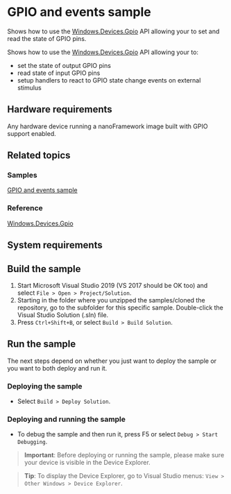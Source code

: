 # GPIO and events sample

Shows how to use the [Windows.Devices.Gpio](http://docs.nanoframework.net/api/Windows.Devices.Gpio.html) API allowing your to set and read the state of GPIO pins.

Shows how to use the [Windows.Devices.Gpio]() API allowing your to:

- set the state of output GPIO pins 
- read state of input GPIO pins
- setup handlers to react to GPIO state change events on external stimulus

## Hardware requirements

Any hardware device running a nanoFramework image built with GPIO support enabled.

## Related topics

### Samples

[GPIO and events sample](/Gpio+Events)

### Reference

[Windows.Devices.Gpio](http://docs.nanoframework.net/api/Windows.Devices.Gpio.html)

## System requirements

## Build the sample

1. Start Microsoft Visual Studio 2019 (VS 2017 should be OK too) and select `File > Open > Project/Solution`.
1. Starting in the folder where you unzipped the samples/cloned the repository, go to the subfolder for this specific sample. Double-click the Visual Studio Solution (.sln) file.
1. Press `Ctrl+Shift+B`, or select `Build > Build Solution`.

## Run the sample

The next steps depend on whether you just want to deploy the sample or you want to both deploy and run it.

### Deploying the sample

- Select `Build > Deploy Solution`.

### Deploying and running the sample

- To debug the sample and then run it, press F5 or select `Debug > Start Debugging`.

> **Important**: Before deploying or running the sample, please make sure your device is visible in the Device Explorer.

> **Tip**: To display the Device Explorer, go to Visual Studio menus: `View > Other Windows > Device Explorer`.
